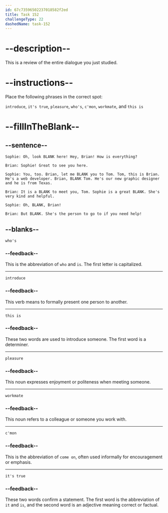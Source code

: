 ```yaml
---
id: 67c73596502237018582f2ed
title: Task 152
challengeType: 22
dashedName: task-152
---
```

<!-- REVIEW -->

# --description--

This is a review of the entire dialogue you just studied.  

# --instructions--  

Place the following phrases in the correct spot:  

`introduce`, `it's true`, `pleasure`, `who's`, `c'mon`, `workmate`, and `this is`  

# --fillInTheBlank--  

## --sentence--  

`Sophie: Oh, look BLANK here! Hey, Brian! How is everything?`  

`Brian: Sophie! Great to see you here.`  

`Sophie: You, too. Brian, let me BLANK you to Tom. Tom, this is Brian. He's a web developer. Brian, BLANK Tom. He's our new graphic designer and he is from Texas.`  

`Brian: It is a BLANK to meet you, Tom. Sophie is a great BLANK. She's very kind and helpful.`  

`Sophie: Oh, BLANK, Brian!`  

`Brian: But BLANK. She's the person to go to if you need help!`  

## --blanks--  

`who's`  

### --feedback--  

This is the abbreviation of `who` and `is`. The first letter is capitalized.  

---

`introduce`  

### --feedback--  

This verb means to formally present one person to another.  

---

`this is`  

### --feedback--  

These two words are used to introduce someone. The first word is a determiner.  

---

`pleasure`  

### --feedback--  

This noun expresses enjoyment or politeness when meeting someone.  

---

`workmate`  

### --feedback--  

This noun refers to a colleague or someone you work with.  

---

`c'mon`  

### --feedback--  

This is the abbreviation of `come on`, often used informally for encouragement or emphasis.  

---

`it's true`  

### --feedback--  

These two words confirm a statement. The first word is the abbreviation of `it` and `is`, and the second word is an adjective meaning correct or factual.  
